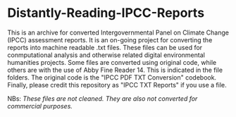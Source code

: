 # Distantly-Reading-IPCC-Reports

This is an archive for converted Intergovernmental Panel on Climate Change (IPCC) assessment reports. It is an on-going project for converting the reports into machine readable .txt files. These files can be used for conmputational analysis and otherwise related digital environmental humanities projects. Some files are converted using original code, while others are with the use of Abby Fine Reader 14. This is indicated in the file folders. 
The original code is the "IPCC PDF TXT Conversion" codebook. Finally, please credit this repository as "IPCC TXT Reports" if you use a file. 

NBs: *These files are not cleaned. They are also not converted for commercial purposes.* 
